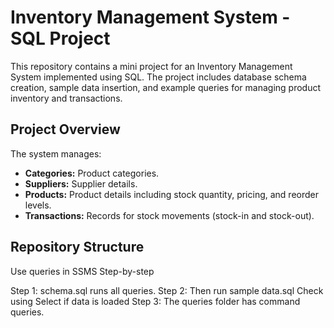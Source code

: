 # Inventory Management System - SQL Project

This repository contains a mini project for an Inventory Management System implemented using SQL. 
The project includes database schema creation, sample data insertion, and example queries for managing product inventory and transactions.

## Project Overview

The system manages:
- **Categories:** Product categories.
- **Suppliers:** Supplier details.
- **Products:** Product details including stock quantity, pricing, and reorder levels.
- **Transactions:** Records for stock movements (stock-in and stock-out).

## Repository Structure

Use queries in SSMS Step-by-step

Step 1: schema.sql runs all queries.
Step 2: Then run sample data.sql
Check using Select if data is loaded
Step 3: The queries folder has command queries.

